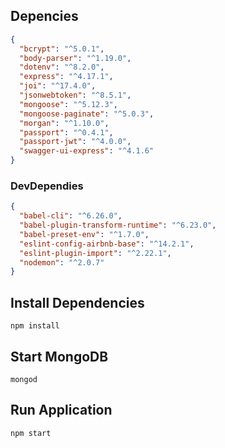 ## Depencies
```json
{
  "bcrypt": "^5.0.1",
  "body-parser": "^1.19.0",
  "dotenv": "^8.2.0",
  "express": "^4.17.1",
  "joi": "^17.4.0",
  "jsonwebtoken": "^8.5.1",
  "mongoose": "^5.12.3",
  "mongoose-paginate": "^5.0.3",
  "morgan": "^1.10.0",
  "passport": "^0.4.1",
  "passport-jwt": "^4.0.0",
  "swagger-ui-express": "^4.1.6"
}
```
### DevDependies
```json
{
  "babel-cli": "^6.26.0",
  "babel-plugin-transform-runtime": "^6.23.0",
  "babel-preset-env": "^1.7.0",
  "eslint-config-airbnb-base": "^14.2.1",
  "eslint-plugin-import": "^2.22.1",
  "nodemon": "^2.0.7"
}
```

## Install Dependencies

```shell
npm install
```

## Start MongoDB

```shell
mongod
```

## Run Application

```shell
npm start
```
